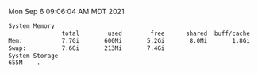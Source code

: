 Mon Sep  6 09:06:04 AM MDT 2021
```bash
System Memory
               total        used        free      shared  buff/cache   available
Mem:           7.7Gi       600Mi       5.2Gi       8.0Mi       1.8Gi       6.8Gi
Swap:          7.6Gi       213Mi       7.4Gi
System Storage
655M	.
```
```bash
